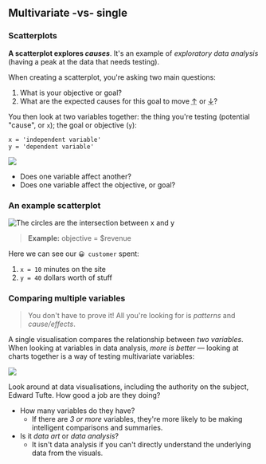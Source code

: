 ## Multivariate -vs- single

### Scatterplots

**A scatterplot explores <i class="highlight highlight-italic">causes</i>**. It's an example of <i class="highlight highlight-italic">exploratory data analysis</i> (having a peak at the data that needs testing).

When creating a scatterplot, you're asking two main questions:

1. What is your objective or goal?
2. What are the expected causes for this goal to move <abbr title="up">↑</abbr> or <abbr title="up">↓</abbr>?

You then look at two variables together: the thing you're testing (potential "cause", or `x`); the goal or objective (`y`):

```
x = 'independent variable'
y = 'dependent variable'
```

![](./img/x-causes-y.jpg)

- Does one variable affect another?
- Does one variable affect the objective, or goal?

### An example scatterplot

![The circles are the intersection between `x` and `y`](./img/time-on-site.jpg)

> **Example:** objective = $revenue

Here we can see our `😀 customer` spent:

1. `x = 10` minutes on the site
2. `y = 40` dollars worth of stuff

### Comparing multiple variables

> You don't have to prove it! All you're looking for is <i class="highlight highlight-bold">patterns</i> and <i class="highlight highlight-bold">cause/effects</i>.

A single visualisation compares the relationship between _two variables_. When looking at variables in data analysis, _more is better_ — looking at charts together is a way of testing multivariate variables:

![](./img/multivariate.jpg)

Look around at data visualisations, including the authority on the subject, Edward Tufte. How good a job are they doing?

- How many variables do they have?
    - If there are <i class="highlight highlight-italic">3 or more</i> variables, they're more likely to be making intelligent comparisons and summaries.
- Is it _data art_ or _data analysis_?
    - It isn't data analysis if you can't directly understand the underlying data from the visuals.
